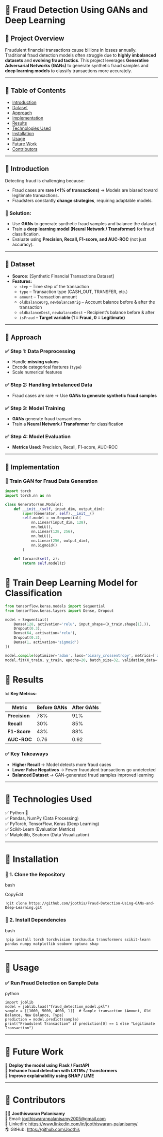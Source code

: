# 🚀 Fraud Detection Using GANs and Deep Learning

## 📌 Project Overview
Fraudulent financial transactions cause billions in losses annually. Traditional fraud detection models often struggle due to **highly imbalanced datasets** and **evolving fraud tactics**. This project leverages **Generative Adversarial Networks (GANs)** to generate synthetic fraud samples and **deep learning models** to classify transactions more accurately.

---

## 📌 Table of Contents
- [Introduction](#introduction)
- [Dataset](#dataset)
- [Approach](#approach)
- [Implementation](#implementation)
- [Results](#results)
- [Technologies Used](#technologies-used)
- [Installation](#installation)
- [Usage](#usage)
- [Future Work](#future-work)
- [Contributors](#contributors)

---

## 📌 Introduction
Detecting fraud is challenging because:
- Fraud cases are **rare (<1% of transactions)** → Models are biased toward legitimate transactions.
- Fraudsters constantly **change strategies**, requiring adaptable models.

### 🔹 Solution:
- Use **GANs** to generate synthetic fraud samples and balance the dataset.
- Train a **deep learning model (Neural Network / Transformer)** for fraud classification.
- Evaluate using **Precision, Recall, F1-score, and AUC-ROC** (not just accuracy).

---

## 📌 Dataset
- **Source:** [Synthetic Financial Transactions Dataset]
- **Features:**
  - `step` – Time step of the transaction
  - `type` – Transaction type (CASH_OUT, TRANSFER, etc.)
  - `amount` – Transaction amount
  - `oldbalanceOrg`, `newbalanceOrig` – Account balance before & after the transaction
  - `oldbalanceDest`, `newbalanceDest` – Recipient’s balance before & after
  - `isFraud` – **Target variable (1 = Fraud, 0 = Legitimate)**

---

## 📌 Approach
### ✅ Step 1: Data Preprocessing
- Handle **missing values**
- Encode categorical features (`type`)
- Scale numerical features

### ✅ Step 2: Handling Imbalanced Data
- Fraud cases are rare → Use **GANs to generate synthetic fraud samples**

### ✅ Step 3: Model Training
- **GANs** generate fraud transactions
- Train a **Neural Network / Transformer** for classification

### ✅ Step 4: Model Evaluation
- **Metrics Used:** Precision, Recall, F1-score, AUC-ROC

---

## 📌 Implementation
### 🔹 Train GAN for Fraud Data Generation
```python
import torch
import torch.nn as nn

class Generator(nn.Module):
    def __init__(self, input_dim, output_dim):
        super(Generator, self).__init__()
        self.model = nn.Sequential(
            nn.Linear(input_dim, 128),
            nn.ReLU(),
            nn.Linear(128, 256),
            nn.ReLU(),
            nn.Linear(256, output_dim),
            nn.Sigmoid()
        )
    
    def forward(self, z):
        return self.model(z)
```
# 📌 Train Deep Learning Model for Classification

```python
from tensorflow.keras.models import Sequential
from tensorflow.keras.layers import Dense, Dropout

model = Sequential([
    Dense(128, activation='relu', input_shape=(X_train.shape[1],)),
    Dropout(0.3),
    Dense(64, activation='relu'),
    Dropout(0.3),
    Dense(1, activation='sigmoid')
])

model.compile(optimizer='adam', loss='binary_crossentropy', metrics=['accuracy'])
model.fit(X_train, y_train, epochs=20, batch_size=32, validation_data=(X_val, y_val))
```
📌 Results
==========

📊 **Key Metrics:**

| Metric | Before GANs | After GANs |
| --- | --- | --- |
| **Precision** | 78% | 91% |
| **Recall** | 30% | 85% |
| **F1-Score** | 43% | 88% |
| **AUC-ROC** | 0.76 | 0.92 |

### ✅ **Key Takeaways**

-   **Higher Recall** → Model detects more fraud cases
-   **Lower False Negatives** → Fewer fraudulent transactions go undetected
-   **Balanced Dataset** → GAN-generated fraud samples improved learning

* * * * *

📌 Technologies Used
====================

✅ Python 🐍\
✅ Pandas, NumPy (Data Processing)\
✅ PyTorch, TensorFlow, Keras (Deep Learning)\
✅ Scikit-Learn (Evaluation Metrics)\
✅ Matplotlib, Seaborn (Data Visualization)

* * * * *

📌 Installation
===============

### 🔹 1. Clone the Repository

bash

CopyEdit

`!git clone https://github.com/joothis/Fraud-Detection-Using-GANs-and-Deep-Learning.git`

### 🔹 2. Install Dependencies

bash

`!pip install torch torchvision torchaudio transformers scikit-learn pandas numpy matplotlib seaborn optuna shap`



* * * * *

📌 Usage
========

### ✅ Run Fraud Detection on Sample Data

python

```
import joblib
model = joblib.load("fraud_detection_model.pkl")
sample = [[1000, 5000, 4000, 1]]  # Sample transaction (Amount, Old Balance, New Balance, Type)
prediction = model.predict(sample)
print("Fraudulent Transaction" if prediction[0] == 1 else "Legitimate Transaction")
```

* * * * *

📌 Future Work
==============

🚀 **Deploy the model using Flask / FastAPI**\
🚀 **Enhance fraud detection with LSTMs / Transformers**\
🚀 **Improve explainability using SHAP / LIME**

* * * * *

📌 Contributors
===============

👨‍💻 **Joothiswaran Palanisamy**\
📧 Email: joothiswaranpalanisamy2005@gmail.com\
🔗 LinkedIn: https://www.linkedin.com/in/joothiswaran-palanisamy/ \
🌎 GitHub: https://github.com/Joothis

